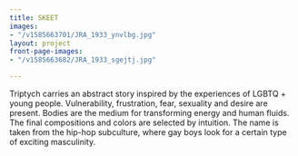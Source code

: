 ```yaml
---
title: SKEET
images:
- "/v1585663701/JRA_1933_ynvlbg.jpg"
layout: project
front-page-images:
- "/v1585663682/JRA_1933_sgejtj.jpg"

---
```

Triptych carries an abstract story inspired by the experiences of LGBTQ + young people. Vulnerability, frustration, fear, sexuality and desire are present. Bodies are the medium for transforming energy and human fluids. The final compositions and colors are selected by intuition. The name is taken from the hip-hop subculture, where gay boys look for a certain type of exciting masculinity.